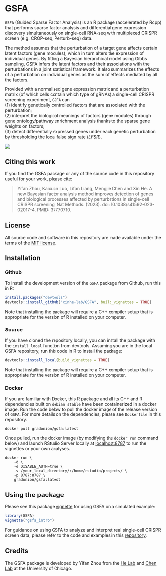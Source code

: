 # GSFA

`GSFA` (Guided Sparse Factor Analysis) is an R package (accelerated by Rcpp) 
that performs sparse factor analysis and differential gene expression discovery 
simultaneously on single-cell RNA-seq with multiplexed CRISPR screen 
(e.g. CROP-seq, Perturb-seq) data.

The method assumes that the perturbation of a target gene affects certain latent 
factors (gene modules), which in turn alters the expression of individual genes. 
By fitting a Bayesian hierarchical model using Gibbs sampling, GSFA infers the 
latent factors and their associations with the perturbations in a joint statistical 
framework. 
It also summarizes the effects of a perturbation on individual genes as the sum 
of effects mediated by all the factors.

Provided with a normalized gene expression matrix and a perturbation matrix 
(of which cells contain which type of gRNAs) a single-cell CRISPR screening experiment, 
`GSFA` can   
(1) identify genetically controlled factors that are associated with the perturbation;    
(2) interpret the biological meanings of factors (gene modules) through gene 
ontology/pathway enrichment analysis thanks to the sparse gene weights on factors;    
(3) detect differentially expressed genes under each genetic perturbation by 
thresholding the local false sign rate (_LFSR_).

![](man/figures/schematic.png)

## Citing this work

If you find the GSFA package or any of the source code in this
repository useful for your work, please cite:

> Yifan Zhou, Kaixuan Luo, Lifan Liang, Mengjie Chen and Xin He. 
> A new Bayesian factor analysis method improves detection of genes 
> and biological processes affected by perturbations in single-cell CRISPR screening.
> Nat Methods. (2023). doi: 10.1038/s41592-023-02017-4. PMID: 37770710.

## License

All source code and software in this repository are made available
under the terms of the [MIT license][mit-license].

## Installation

### Github

To install the development version of the `GSFA` package from Github, run this in R:

```R
install.packages("devtools")
devtools::install_github("xinhe-lab/GSFA", build_vignettes = TRUE)
```

Note that installing the package will require a C++ compiler setup that is 
appropriate for the version of R installed on your computer.

### Source

If you have cloned the repository locally, you can install the package with the 
`install_local` function from devtools. Assuming you are in the local GSFA repository, 
run this code in R to install the package:

```R
devtools::install_local(build_vignettes = TRUE)
```

Note that installing the package will require a C++ compiler setup that is 
appropriate for the version of R installed on your computer.

### Docker

If you are familiar with Docker, this R package and all its C++ and R dependencies 
built on `debian stable` have been containerized in a docker image. Run the code 
below to pull the docker image of the release version of `GSFA`. 
For more details on the dependencies, please see `Dockerfile` in this repository. 

```
docker pull gradonion/gsfa:latest
```

Once pulled, run the docker image (by modifying the `docker run` command below) 
and launch RStudio Server locally at [localhost:8787](localhost:8787) to run 
the vignettes or your own analyses.

```
docker run \
    -d \
    -e DISABLE_AUTH=true \
    -v /your_local_directory/:/home/rstudio/projects/ \
    -p 8787:8787 \
    gradonion/gsfa:latest
```

## Using the package

Please see this package [vignette][vignette_simulated] for using GSFA on a simulated example:

```R
library(GSFA)
vignette("gsfa_intro")
```

For guidance on using GSFA to analyze and interpret real single-cell CRISPR screen 
data, please refer to the code and examples in this [repository][paper_github].

## Credits

The GSFA package is developed by Yifan Zhou from the
[He Lab](http://xinhelab.org) and [Chen Lab](http://www.mengjiechen.com) 
at the University of Chicago.

[biorxiv]: https://www.biorxiv.org/content/10.1101/2022.02.13.480282v1
[mit-license]: https://opensource.org/licenses/mit-license.html
[paper_github]: https://github.com/xinhe-lab/GSFA_paper
[vignette_simulated]:https://xinhe-lab.github.io/GSFA/articles/gsfa_intro.html
